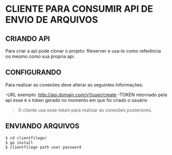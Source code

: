 # CLIENTE PARA CONSUMIR API DE ENVIO DE ARQUIVOS

## CRIANDO API

Para criar a api pode clonar o projeto: flieserver e usa-lo como referência ou mesmo como sua propria api.

## CONFIGURANDO

Para realizar as conexões deve alterar as seguintes informações:

-URL exemplo: http://api.domain.com/v1/user/create
-TOKEN retornado pela api esse é o token gerado no momento em que foi criado o usuário

> O cliente usa esse token para realizar as conexões posteriores.

## ENVIANDO ARQUIVOS


```bash
$ cd clientfilego/
$ go install
$ clientfilego path user password
```




